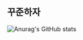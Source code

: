 ## 꾸준하자
![Anurag's GitHub stats](https://github-readme-stats.vercel.app/api?username=zhoho&theme=graywhite&show_icons=true)



<!---
zhoho/zhoho is a ✨ special ✨ repository because its `README.md` (this file) appears on your GitHub profile.
You can click the Preview link to take a look at your changes.
--->
